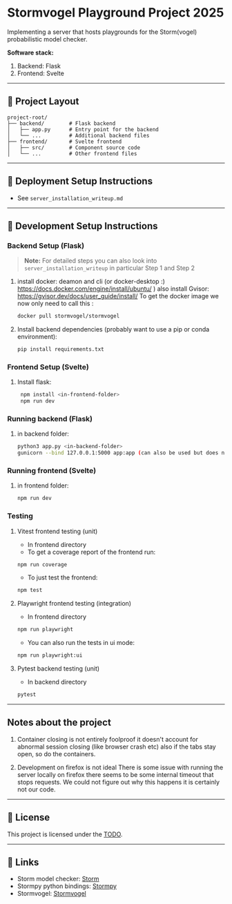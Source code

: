 # Stormvogel Playground Project 2025

Implementing a server that hosts playgrounds for the Storm(vogel) probabilistic model checker.

**Software stack:**  
1. Backend: Flask  
2. Frontend: Svelte

---

## 📁 Project Layout
```
project-root/
├── backend/        # Flask backend
│   ├── app.py      # Entry point for the backend
│   └── ...         # Additional backend files
├── frontend/       # Svelte frontend
│   ├── src/        # Component source code
│   └── ...         # Other frontend files
```

---

## 🚀 Deployment Setup Instructions
* See `server_installation_writeup.md`

---

## 🚀 Development Setup Instructions

### **Backend Setup (Flask)**

> **Note:** For detailed steps you can also look into `server_installation_writeup` in particular Step 1 and Step 2 

1. install docker: deamon and cli (or docker-desktop :) https://docs.docker.com/engine/install/ubuntu/ )
   also install Gvisor: https://gvisor.dev/docs/user_guide/install/
   To get the docker image we now only need to call this :
   ```bash
   docker pull stormvogel/stormvogel
   ```

2. Install backend dependencies (probably want to use a pip or conda environment):
    ```bash
    pip install requirements.txt

### **Frontend Setup (Svelte)**
1. Install flask:
   ```bash
    npm install <in-frontend-folder> 
    npm run dev
    ```

### **Running backend (Flask)**
1. in backend folder:
    ```bash
    python3 app.py <in-backend-folder>
    gunicorn --bind 127.0.0.1:5000 app:app (can also be used but does not set debug flag)
    ```

### **Running frontend (Svelte)**
1. in frontend folder:
    ```bash
    npm run dev
    ```

### Testing

1. Vitest frontend testing (unit)
    * In frontend directory
    * To get a coverage report of the frontend run:
    ```bash
    npm run coverage 
    ```
    * To just test the frontend:
    ```bash
    npm test
    ```

2. Playwright frontend testing (integration) 
    * In frontend directory
    ```bash
    npm run playwright
    ```
    * You can also run the tests in ui mode:
    ```bash
    npm run playwright:ui
    ```
3. Pytest backend testing (unit)
    * In backend directory
    ```bash
    pytest
    ```

---

## Notes about the project
1. Container closing is not entirely foolproof
it doesn't account for abnormal session closing (like browser crash etc)
also if the tabs stay open, so do the containers.

2. Development on firefox is not ideal
There is some issue with running the server locally on firefox
there seems to be some internal timeout that stops requests.
We could not figure out why this happens it is certainly not our code.

---

## 📜 License 
This project is licensed under the [TODO](LICENSE).

---

## 🔗 Links
- Storm model checker: [Storm](https://www.stormchecker.org/)
- Stormpy python bindings: [Stormpy](https://github.com/moves-rwth/stormpy)
- Stormvogel: [Stormvogel](https://github.com/moves-rwth/stormvogel)
